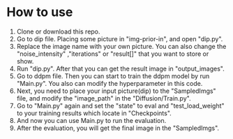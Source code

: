 
# How to use
1. Clone or download this repo.
2. Go to dip file. Placing some picture in "img-prior-in", and open "dip.py".
3. Replace the image name with your own picture. You can also change the "noise_intensity" ,"iterations" or "result[]" that you want to store or show.
4. Run "dip.py". After that you can get the result image in "output_images".
5. Go to ddpm file. Then you can start to train the ddpm model by run "Main.py". You also can modify the hyperparameter in this code.
6. Next, you need to place your input picture(dip) to the "SampledImgs" file, and modify the "image_path" in the "Diffusion/Train.py". 
7. Go to "Main.py" again and set the "state" to eval and "test_load_weight" to your training results which locate in "Checkpoints".
8. And now you can use Main.py to run the evaluation.
9. After the evaluation, you will get the final image in the "SampledImgs".
